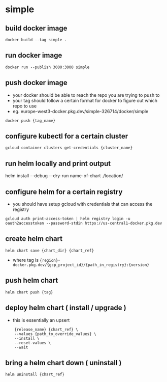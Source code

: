 # simple

## build docker image
`docker build --tag simple .`

## run docker image
`docker run --publish 3000:3000 simple`

## push docker image
* your docker should be able to reach the repo you are trying to push to
* your tag should follow a certain format for docker to figure out which repo to use
* eg. europe-west3-docker.pkg.dev/simple-326714/docker/simple

`docker push {tag_name}`

## configure kubectl for a certain cluster
`gcloud container clusters get-credentials {cluster_name}`

## run helm locally and print output
helm install --debug --dry-run name-of-chart ./location/

## configure helm for a certain registry
* you should have setup gcloud with credentials that can access the registry

`gcloud auth print-access-token | helm registry login -u oauth2accesstoken --password-stdin https://us-central1-docker.pkg.dev`

## create helm chart
`helm chart save {chart_dir} {chart_ref}`

* where tag is `{region}-docker.pkg.dev/{gcp_project_id}/{path_in_registry}:{version}`

## push helm chart
`helm chart push {tag}`

## deploy helm chart ( install / upgrade )
* this is essentially an upsert

```helm upgrade \
    {release_name} {chart_ref} \
    --values {path_to_override_values} \
    --install \
    --reset-values \
    --wait
```

## bring a helm chart down ( uninstall )
`helm uninstall {chart_ref}`